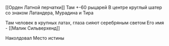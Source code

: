 [[Орден Латной перчатки]]
Там +-60 рыцарей
В центре круглый шатер со знаком Латандера, Мурадина и Тира

Там человек в крупных латах, глаза сияют серебряным светом
Его имя - [[Малик Сильверхенд]]

Наколдовал Место истины